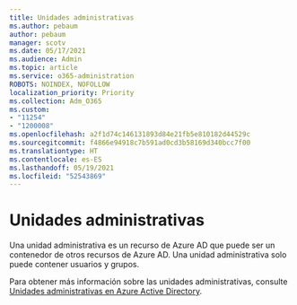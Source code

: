 ```yaml
---
title: Unidades administrativas
ms.author: pebaum
author: pebaum
manager: scotv
ms.date: 05/17/2021
ms.audience: Admin
ms.topic: article
ms.service: o365-administration
ROBOTS: NOINDEX, NOFOLLOW
localization_priority: Priority
ms.collection: Adm_O365
ms.custom:
- "11254"
- "1200008"
ms.openlocfilehash: a2f1d74c146131893d84e21fb5e810182d44529c
ms.sourcegitcommit: f4866e94918c7b591ad0cd3b58169d340bcc7f00
ms.translationtype: HT
ms.contentlocale: es-ES
ms.lasthandoff: 05/19/2021
ms.locfileid: "52543869"
---
```

# <a name="administrative-units"></a>Unidades administrativas

Una unidad administrativa es un recurso de Azure AD que puede ser un contenedor de otros recursos de Azure AD. Una unidad administrativa solo puede contener usuarios y grupos.

Para obtener más información sobre las unidades administrativas, consulte [Unidades administrativas en Azure Active Directory](/azure/active-directory/roles/administrative-units).